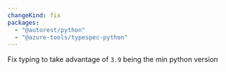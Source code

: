 ```yaml
---
changeKind: fix
packages:
  - "@autorest/python"
  - "@azure-tools/typespec-python"
---
```


Fix typing to take advantage of `3.9` being the min python version
